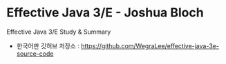 # Effective Java 3/E - Joshua Bloch
Effective Java 3/E Study &amp; Summary
* 한국어판 깃허브 저장소 : https://github.com/WegraLee/effective-java-3e-source-code
